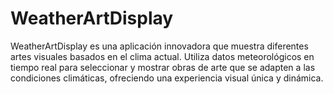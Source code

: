 # WeatherArtDisplay
WeatherArtDisplay es una aplicación innovadora que muestra diferentes artes visuales basados en el clima actual. Utiliza datos meteorológicos en tiempo real para seleccionar y mostrar obras de arte que se adapten a las condiciones climáticas, ofreciendo una experiencia visual única y dinámica.
